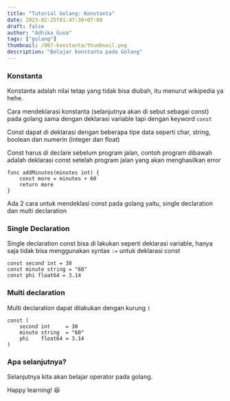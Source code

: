 ```yaml
---
title: "Tutorial Golang: Konstanta"
date: 2023-02-25T01:47:38+07:00
draft: false
author: "Adhika Guna"
tags: ["golang"]
thumbnail: /007-konstanta/thumbnail.png
description: "Belajar konstanta pada Golang"
---
```



### Konstanta

Konstanta adalah nilai tetap yang tidak bisa diubah, itu menurut wikipedia ya hehe. 

Cara mendeklarasi konstanta (selanjutnya akan di sebut sebagai const) pada golang sama dengan deklarasi variable tapi dengan keyword `const` 

Const dapat di deklarasi dengan beberapa tipe data seperti char, string, boolean dan numerin (integer dan float)

Const harus di declare sebelum program jalan, contoh program dibawah adalah deklarasi const setelah program jalan yang akan menghasilkan error
```golang
func addMinutes(minutes int) {
	const more = minutes + 60
	return more
}
```

Ada 2 cara untuk mendeklasi const pada golang yaitu, single declaration dan multi declaration


### Single Declaration

Single declaration const bisa di lakukan seperti deklarasi variable, hanya saja tidak bisa menggunakan syntax `:=` untuk deklarasi const
```golang
const second int = 30
const minute string = "60"
const phi float64 = 3.14
```


### Multi declaration

Multi declaration dapat dilakukan dengan kurung `(`

```golang
const (
	second int     = 30
	minute string  = "60"
	phi    float64 = 3.14
)
```



### Apa selanjutnya?

Selanjutnya kita akan belajar operator pada golang.

Happy learning! 😆